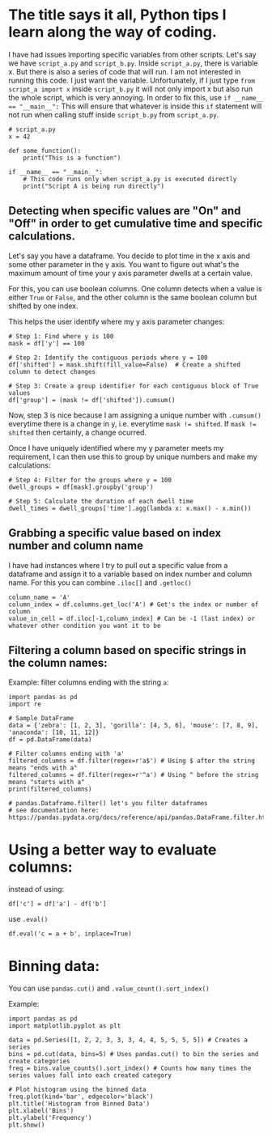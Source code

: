 # The title says it all, Python tips I learn along the way of coding.
I have had issues importing specific variables from other scripts.
Let's say we have `script_a.py` and `script_b.py`. Inside `script_a.py`, there is variable x. But there is also a series of code that will run. I am not interested in running this code.
I just want the variable. Unfortunately, if I just type `from script_a import x` inside `script_b.py` it will not only import x but also run the whole script, which is very annoying.
In order to fix this, use `if __name__ == "__main__":`
This will ensure that whatever is inside this `if` statement will not run when calling stuff inside `script_b.py` from `script_a.py`.
```
# script_a.py
x = 42

def some_function():
    print("This is a function")

if __name__ == "__main__":
    # This code runs only when script_a.py is executed directly
    print("Script A is being run directly")
```

## Detecting when specific values are "On" and "Off" in order to get cumulative time and specific calculations.

Let's say you have a dataframe. You decide to plot time in the x axis and some other parameter in the y axis.
You want to figure out what's the maximum amount of time your y axis parameter dwells at a certain value.

For this, you can use boolean columns. One column detects when a value is either `True` or `False`, and the other column is the same boolean column but shifted by one index.

This helps the user identify where my y axis parameter changes:

```commandline
# Step 1: Find where y is 100
mask = df['y'] == 100

# Step 2: Identify the contiguous periods where y = 100
df['shifted'] = mask.shift(fill_value=False)  # Create a shifted column to detect changes

# Step 3: Create a group identifier for each contiguous block of True values
df['group'] = (mask != df['shifted']).cumsum()
```

Now, step 3 is nice because I am assigning a unique number with `.cumsum()`
everytime there is a change in y, i.e. everytime `mask != shifted`.
If `mask != shifted` then certainly, a change ocurred. 

Once I have uniquely identified where my y parameter meets my requirement, I can then use this to group by unique numbers and make my calculations:
```commandline
# Step 4: Filter for the groups where y = 100
dwell_groups = df[mask].groupby('group')

# Step 5: Calculate the duration of each dwell time
dwell_times = dwell_groups['time'].agg(lambda x: x.max() - x.min())
```


## Grabbing a specific value based on index number and column name
I have had instances where I try to pull out a specific value from a dataframe and assign it to a variable based on index number and column name. For this you can combine `.iloc[]` and `.getloc()`
```
column_name = 'A'
column_index = df.columns.get_loc('A') # Get's the index or number of column
value_in_cell = df.iloc[-1,column_index] # Can be -1 (last index) or whatever other condition you want it to be
```
## Filtering a column based on specific strings in the column names:

Example: filter columns ending with the string `a`:

```
import pandas as pd
import re

# Sample DataFrame
data = {'zebra': [1, 2, 3], 'gorilla': [4, 5, 6], 'mouse': [7, 8, 9], 'anaconda': [10, 11, 12]}
df = pd.DataFrame(data)

# Filter columns ending with 'a'
filtered_columns = df.filter(regex=r'a$') # Using $ after the string means "ends with a"
filtered_columns = df.filter(regex=r'^a') # Using ^ before the string means "starts with a"
print(filtered_columns)

# pandas.Dataframe.filter() let's you filter dataframes
# see documentation here: https://pandas.pydata.org/docs/reference/api/pandas.DataFrame.filter.html
```

# Using a better way to evaluate columns:

instead of using:
```
df['c'] = df['a'] - df['b']
```
use `.eval()`
```
df.eval('c = a + b', inplace=True)
```

# Binning data:

You can use `pandas.cut()` and `.value_count().sort_index()`

Example:

```commandline
import pandas as pd
import matplotlib.pyplot as plt

data = pd.Series([1, 2, 2, 3, 3, 3, 4, 4, 5, 5, 5, 5]) # Creates a series
bins = pd.cut(data, bins=5) # Uses pandas.cut() to bin the series and create categories
freq = bins.value_counts().sort_index() # Counts how many times the series values fall into each created category

# Plot histogram using the binned data
freq.plot(kind='bar', edgecolor='black')
plt.title('Histogram from Binned Data')
plt.xlabel('Bins')
plt.ylabel('Frequency')
plt.show()
```
